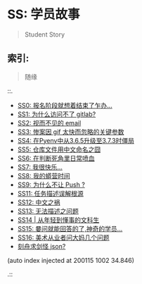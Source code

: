 # SS: 学员故事
> Student Story

## 索引:
> 随缘

::.

- [ SS0: 报名阶段就想着结束了乍办...](190713-SS0-after101camp.md)
- [ SS1: 为什么访问不了 gitlab?](190714-SS1-ie-err.md)
- [ SS2: 视而不见的 email](190724-SS2-email-and.md)
- [ SS3: 惨案因 gif 太快而忽略的关键参数](190811-SS3-gif-project-id.md)
- [ SS4: 在Pyenv中从3.6.5升级至3.7.3时僵局](190815-block-pyenv373.md)
- [ SS5: 仓库文件用中文命名之囧](190815-uri-anti-chinese.md)
- [ SS6: 在判断死角里日常喷血](190818-auto-list2str.md)
- [ SS7: 我很快乐...](190912-i-am-happy.md)
- [ SS8: 我的蟒营时间](190914-jy-time-story.md)
- [ SS9: 为什么不让 Push ?](190920-why-cant-push.md)
- [ SS11: 任务描述误解根源](191108-chaos-tasks.md)
- [ SS12: 中文之祸](191108-chinese-chaos.md)
- [ SS13: 无法描述之问题](191109-2py-chaos-ask.md)
- [ SS14 | 从年轻到懂事的文科生](191115-SS14-datetime-from-young-2grownup.md)
- [ SS15: 嘦问就能回答的了,神奇的学员...](191124-SS15-2py-py2-3-try.md)
- [ SS16: 美术从业者问大妈几个问题](191210-SS16-2py-dama-ask.md)
- [ 刻舟求剑怪 json?](191220-SS17-3py-cannot-find-sword-openIssueCount.md)

(auto index injected at 200115 1002 34.846) 

.::



